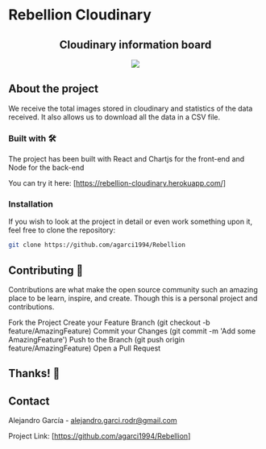 # Rebellion Cloudinary
<h2 align="center">
Cloudinary information board
</h2>

<p align="center"><img src="https://i.ibb.co/Jxgt2J8/Screenshot-2020-06-25-at-09-05-07.png" /></a></p>

## About the project

We receive the total images stored in cloudinary and statistics of the data received. It also allows us to download all the data in a CSV file.

### Built with 🛠

The project has been built with React and Chartjs for the front-end and Node for the back-end

You can try it here: [https://rebellion-cloudinary.herokuapp.com/]

### Installation

If you wish to look at the project in detail or even work something upon it, feel free to clone the repository:

```sh
git clone https://github.com/agarci1994/Rebellion
```

## Contributing  💬

Contributions are what make the open source community such an amazing place to be learn, inspire, and create. Though this is a personal project and contributions.

Fork the Project
Create your Feature Branch (git checkout -b feature/AmazingFeature)
Commit your Changes (git commit -m 'Add some AmazingFeature')
Push to the Branch (git push origin feature/AmazingFeature)
Open a Pull Request

## Thanks! 💖

## Contact

Alejandro García - [alejandro.garci.rodr@gmail.com](alejandro.garci.rodr@gmail.com)

Project Link: [https://github.com/agarci1994/Rebellion]
